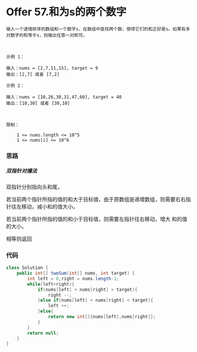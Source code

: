 # Offer 57.和为s的两个数字

```
输入一个递增排序的数组和一个数字s，在数组中查找两个数，使得它们的和正好是s。如果有多对数字的和等于s，则输出任意一对即可。

 

示例 1：

输入：nums = [2,7,11,15], target = 9
输出：[2,7] 或者 [7,2]

示例 2：

输入：nums = [10,26,30,31,47,60], target = 40
输出：[10,30] 或者 [30,10]

 

限制：

    1 <= nums.length <= 10^5
    1 <= nums[i] <= 10^6
```

### 思路

##### 双指针对撞法

双指针分别指向头和尾，

若当前两个指针所指的值的和大于目标值，由于原数组是递增数组，则需要右右指针往左移动，减小和的值大小。

若当前两个指针所指的值的和小于目标值，则需要左指针往右移动，增大 和的值的大小。

相等则返回

### 代码

```java
class Solution {
    public int[] twoSum(int[] nums, int target) {
        int left = 0,right = nums.length-1;
        while(left<right){
            if(nums[left] + nums[right] > target){
                right --;
            }else if(nums[left] + nums[right] < target){
                left ++;
            }else{
                return new int[]{nums[left],nums[right]};
            }
        }
        return null;
    }
}
```

